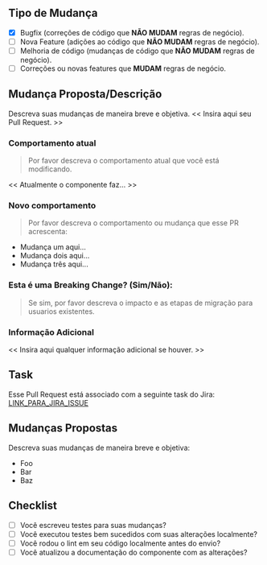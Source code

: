 <!---
Obrigado(a) por abrir Pull Request 💖!

Por favor, leia os seguintes pontos antes de requisitar seu Pull Request:
- Keep your PR as simple as possible; - Mantenha seu PR o mais simples possível;
- Limit your PR to just one topic (docs, feat, refact, ci, or bugfix); - Limite seu PR a apenas um tópico (docs, feat, refact, ci, or bugfix);
- Remove this comment. - Remova esse comentário.
-->
## Tipo de Mudança
- [x] Bugfix (correções de código que **NÃO MUDAM** regras de negócio).
- [ ] Nova Feature (adições ao código que **NÃO MUDAM** regras de negócio).
- [ ] Melhoria de código (mudanças de código que **NÃO MUDAM** regras de negócio).
- [ ] Correções ou novas features que **MUDAM** regras de negócio.

## Mudança Proposta/Descrição
Descreva suas mudanças de maneira breve e objetiva.
<< Insira aqui seu Pull Request. >>

###  Comportamento atual

> Por favor descreva o comportamento atual que você está modificando.

<< Atualmente o componente faz... >>

### Novo comportamento

> Por favor descreva o comportamento ou mudança que esse PR acrescenta:
>
- Mudança um aqui...
- Mudança dois aqui...
- Mudança três aqui...


### Esta é uma Breaking Change? (Sim/Não):

> Se sim, por favor descreva o impacto e as etapas de migração para usuarios existentes.

### Informação Adicional
<< Insira aqui qualquer informação adicional se houver. >>

## Task

Esse Pull Request está associado com a seguinte task do Jira:
[LINK_PARA_JIRA_ISSUE](https://madeiramadeira.atlassian.net/browse/ABC-123)

## Mudanças Propostas
  Descreva suas mudanças de maneira breve e objetiva:
* Foo
* Bar
* Baz



## Checklist
- [ ] Você escreveu testes para suas mudanças?
- [ ] Você executou testes bem sucedidos com suas alterações localmente?
- [ ] Você rodou o lint em seu código localmente antes do envio?
- [ ] Você atualizou a documentação do componente com as alterações?
